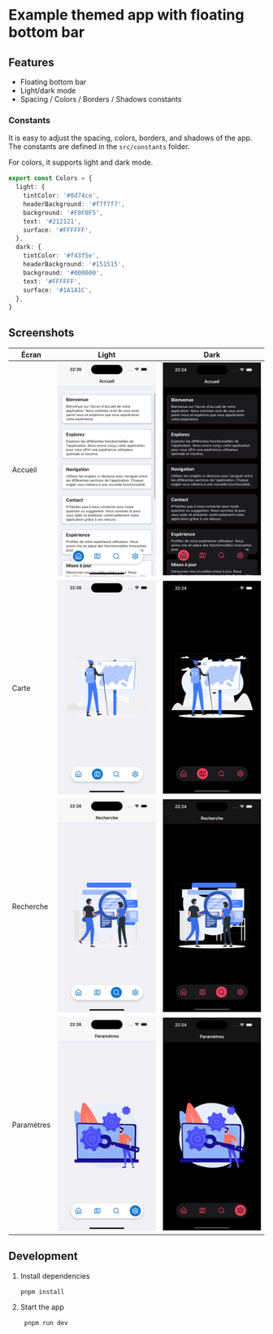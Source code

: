 # Example themed app with floating bottom bar

## Features

- Floating bottom bar
- Light/dark mode
- Spacing / Colors / Borders / Shadows constants

### Constants

It is easy to adjust the spacing, colors, borders, and shadows of the app. The constants are defined in the `src/constants` folder.

For colors, it supports light and dark mode.

```ts
export const Colors = {
  light: {
    tintColor: '#0d74ce',
    headerBackground: '#f7f7f7',
    background: '#F0F0F5',
    text: '#212121',
    surface: '#FFFFFF',
  },
  dark: {
    tintColor: '#f43f5e',
    headerBackground: '#151515',
    background: '#000000',
    text: '#FFFFFF',
    surface: '#1A1A1C',
  },
}
```

## Screenshots

| Écran   | Light                                    | Dark                                    |
|---------|------------------------------------------|-----------------------------------------|
| Accueil | ![home_top](./images/light/home_top.png) | ![home_top](./images/dark/home_top.png) |
| Carte   | ![map](./images/light/map.png)           | ![map](./images/dark/map.png)           |
| Recherche| ![search](./images/light/search.png)     | ![search](./images/dark/search.png)     |
| Paramètres | ![settings](./images/light/settings.png) | ![settings](./images/dark/settings.png) |

## Development

1. Install dependencies

   ```bash
   pnpm install
   ```

2. Start the app

   ```bash
    pnpm run dev
   ```

